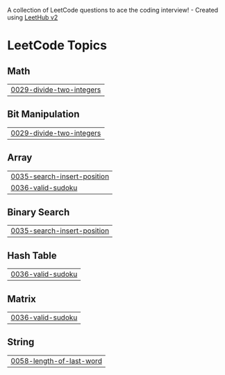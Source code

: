 A collection of LeetCode questions to ace the coding interview! - Created using [LeetHub v2](https://github.com/arunbhardwaj/LeetHub-2.0)
<!---LeetCode Topics Start-->
# LeetCode Topics
## Math
|  |
| ------- |
| [0029-divide-two-integers](https://github.com/manasbhardwaj18/LeetCode/tree/master/0029-divide-two-integers) |
## Bit Manipulation
|  |
| ------- |
| [0029-divide-two-integers](https://github.com/manasbhardwaj18/LeetCode/tree/master/0029-divide-two-integers) |
## Array
|  |
| ------- |
| [0035-search-insert-position](https://github.com/manasbhardwaj18/LeetCode/tree/master/0035-search-insert-position) |
| [0036-valid-sudoku](https://github.com/manasbhardwaj18/LeetCode/tree/master/0036-valid-sudoku) |
## Binary Search
|  |
| ------- |
| [0035-search-insert-position](https://github.com/manasbhardwaj18/LeetCode/tree/master/0035-search-insert-position) |
## Hash Table
|  |
| ------- |
| [0036-valid-sudoku](https://github.com/manasbhardwaj18/LeetCode/tree/master/0036-valid-sudoku) |
## Matrix
|  |
| ------- |
| [0036-valid-sudoku](https://github.com/manasbhardwaj18/LeetCode/tree/master/0036-valid-sudoku) |
## String
|  |
| ------- |
| [0058-length-of-last-word](https://github.com/manasbhardwaj18/LeetCode/tree/master/0058-length-of-last-word) |
<!---LeetCode Topics End-->